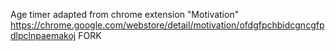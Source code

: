 Age timer adapted from chrome extension "Motivation"
https://chrome.google.com/webstore/detail/motivation/ofdgfpchbidcgncgfpdlpclnpaemakoj
FORK
